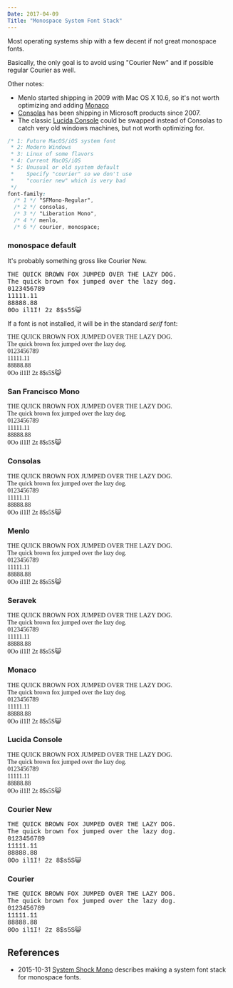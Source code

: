 ```yaml
---
Date: 2017-04-09
Title: "Monospace System Font Stack"
---
```



Most operating systems ship with a few decent if not great monospace fonts.

Basically, the only goal is to avoid using "Courier New" and if possible
regular Courier as well.

Other notes:
* Menlo started shipping in 2009 with Mac OS X 10.6, so it's not worth
  optimizing and adding
  [Monaco](https://en.wikipedia.org/wiki/Monaco_(typeface))
* [Consolas](https://www.microsoft.com/typography/fonts/font.aspx?FMID=1924) has been shipping in Microsoft products since 2007. 
* The classic [Lucida Console](https://en.wikipedia.org/wiki/Lucida#Lucida_Console) could be swapped instead of Consolas to catch very old windows machines, but not worth optimizing for.

```css
/* 1: Future MacOS/iOS system font
 * 2: Modern Windows
 * 3: Linux of some flavors
 * 4: Current MacOS/iOS 
 * 5: Unusual or old system default
 *    Specify "courier" so we don't use 
 *    "courier new" which is very bad
 */
font-family:
  /* 1 */ "SFMono-Regular",
  /* 2 */ consolas, 
  /* 3 */ "Liberation Mono",
  /* 4 */ menlo,
  /* 6 */ courier, monospace;
```

### monospace default

It's probably something gross like Courier New.

<p class="sample" style="font-family: monospace;">
THE QUICK BROWN FOX JUMPED OVER THE LAZY DOG.<br>
The quick brown fox jumped over the lazy dog.<br>
0123456789<br>
11111.11<br>
88888.88<br>
0Oo il1I! 2z 8$s5S😺
</p>

If a font is not installed, it will be in the standard *serif* font:

<p class="sample" style="font-family: serif;">
THE QUICK BROWN FOX JUMPED OVER THE LAZY DOG.<br>
The quick brown fox jumped over the lazy dog.<br>
0123456789<br>
11111.11<br>
88888.88<br>
0Oo il1I! 2z 8$s5S😺
</p>


### San Francisco Mono

<p class="sample" style="font-family: sfmono-regular, serif;">
THE QUICK BROWN FOX JUMPED OVER THE LAZY DOG.<br>
The quick brown fox jumped over the lazy dog.<br>
0123456789<br>
11111.11<br>
88888.88<br>
0Oo il1I! 2z 8$s5S😺
</p>

### Consolas

<p class="sample" style="font-family: consolas, serif;">
THE QUICK BROWN FOX JUMPED OVER THE LAZY DOG.<br>
The quick brown fox jumped over the lazy dog.<br>
0123456789<br>
11111.11<br>
88888.88<br>
0Oo il1I! 2z 8$s5S😺
</p>

### Menlo

<p class="sample" style="font-family: menlo, serif;">
THE QUICK BROWN FOX JUMPED OVER THE LAZY DOG.<br>
The quick brown fox jumped over the lazy dog.<br>
0123456789<br>
11111.11<br>
88888.88<br>
0Oo il1I! 2z 8$s5S😺
</p>

### Seravek

<p class="sample" style="font-family: seravek, serif;">
THE QUICK BROWN FOX JUMPED OVER THE LAZY DOG.<br>
The quick brown fox jumped over the lazy dog.<br>
0123456789<br>
11111.11<br>
88888.88<br>
0Oo il1I! 2z 8$s5S😺
</p>


### Monaco

<p class="sample" style="font-family: monaco, serif;">
THE QUICK BROWN FOX JUMPED OVER THE LAZY DOG.<br>
The quick brown fox jumped over the lazy dog.<br>
0123456789<br>
11111.11<br>
88888.88<br>
0Oo il1I! 2z 8$s5S😺
</p>

###  Lucida Console

<p class="sample" style="font-family: lucida console, serif;">
THE QUICK BROWN FOX JUMPED OVER THE LAZY DOG.<br>
The quick brown fox jumped over the lazy dog.<br>
0123456789<br>
11111.11<br>
88888.88<br>
0Oo il1I! 2z 8$s5S😺
</p>

### Courier New 

<p class="sample" style="font-family: courier new, serif;">
THE QUICK BROWN FOX JUMPED OVER THE LAZY DOG.<br>
The quick brown fox jumped over the lazy dog.<br>
0123456789<br>
11111.11<br>
88888.88<br>
0Oo il1I! 2z 8$s5S😺
</p>

### Courier

<p class="sample" style="font-family: courier, serif;">
THE QUICK BROWN FOX JUMPED OVER THE LAZY DOG.<br>
The quick brown fox jumped over the lazy dog.<br>
0123456789<br>
11111.11<br>
88888.88<br>
0Oo il1I! 2z 8$s5S😺
</p>

## References

* 2015-10-31 [System Shock Mono](http://z12t.com/system-shock-mono/) describes making a system font stack for monospace fonts.


